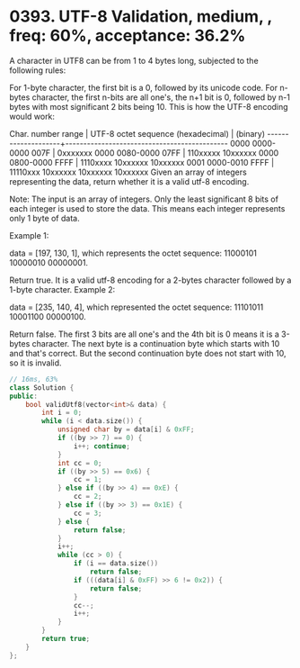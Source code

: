 # 0393. UTF-8 Validation, medium, , freq: 60%, acceptance: 36.2%

A character in UTF8 can be from 1 to 4 bytes long, subjected to the following rules:

For 1-byte character, the first bit is a 0, followed by its unicode code.
For n-bytes character, the first n-bits are all one's, the n+1 bit is 0, followed by n-1 bytes with most significant 2 bits being 10.
This is how the UTF-8 encoding would work:

   Char. number range  |        UTF-8 octet sequence
      (hexadecimal)    |              (binary)
   --------------------+---------------------------------------------
   0000 0000-0000 007F | 0xxxxxxx
   0000 0080-0000 07FF | 110xxxxx 10xxxxxx
   0000 0800-0000 FFFF | 1110xxxx 10xxxxxx 10xxxxxx
   0001 0000-0010 FFFF | 11110xxx 10xxxxxx 10xxxxxx 10xxxxxx
Given an array of integers representing the data, return whether it is a valid utf-8 encoding.

Note:
The input is an array of integers. Only the least significant 8 bits of each integer is used to store the data. This means each integer represents only 1 byte of data.

Example 1:

data = [197, 130, 1], which represents the octet sequence: 11000101 10000010 00000001.

Return true.
It is a valid utf-8 encoding for a 2-bytes character followed by a 1-byte character.
Example 2:

data = [235, 140, 4], which represented the octet sequence: 11101011 10001100 00000100.

Return false.
The first 3 bits are all one's and the 4th bit is 0 means it is a 3-bytes character.
The next byte is a continuation byte which starts with 10 and that's correct.
But the second continuation byte does not start with 10, so it is invalid.

```c++
// 16ms, 63%
class Solution {
public:
    bool validUtf8(vector<int>& data) {
        int i = 0;
        while (i < data.size()) {
            unsigned char by = data[i] & 0xFF;
            if ((by >> 7) == 0) {
                i++; continue;
            }
            int cc = 0;
            if ((by >> 5) == 0x6) {
                cc = 1;
            } else if ((by >> 4) == 0xE) {
                cc = 2;
            } else if ((by >> 3) == 0x1E) {
                cc = 3;
            } else {
                return false;
            }
            i++;
            while (cc > 0) {
                if (i == data.size())
                    return false;
                if (((data[i] & 0xFF) >> 6 != 0x2)) {
                    return false;
                }
                cc--;
                i++;
            }
        }
        return true;
    }
};
```
